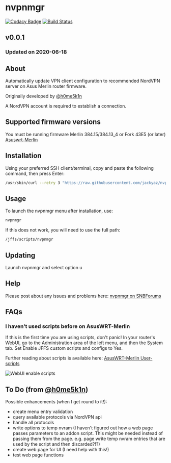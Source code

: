 # nvpnmgr
[![Codacy Badge](https://app.codacy.com/project/badge/Grade/50f9c2244ef74cefb3da37448dd69848)](https://www.codacy.com/manual/jackyaz/nvpnmgr?utm_source=github.com&amp;utm_medium=referral&amp;utm_content=jackyaz/nvpnmgr&amp;utm_campaign=Badge_Grade)
[![Build Status](https://travis-ci.com/jackyaz/nvpnmgr.svg?branch=master)](https://travis-ci.com/jackyaz/nvpnmgr)

## v0.0.1
### Updated on 2020-06-18
## About
Automatically update VPN client configuration to recommended NordVPN server on Asus Merlin router firmware.

Originally developed by [@h0me5k1n](https://github.com/h0me5k1n/asusmerlin-nvpnmgr)

A NordVPN account is required to establish a connection.

## Supported firmware versions
You must be running firmware Merlin 384.15/384.13_4 or Fork 43E5 (or later) [Asuswrt-Merlin](https://asuswrt.lostrealm.ca/)

## Installation
Using your preferred SSH client/terminal, copy and paste the following command, then press Enter:

```sh
/usr/sbin/curl --retry 3 "https://raw.githubusercontent.com/jackyaz/nvpnmgr/master/nvpnmgr.sh" -o "/jffs/scripts/nvpnmgr" && chmod 0755 /jffs/scripts/nvpnmgr && /jffs/scripts/nvpnmgr install
```

## Usage
To launch the nvpnmgr menu after installation, use:
```sh
nvpnmgr
```

If this does not work, you will need to use the full path:
```sh
/jffs/scripts/nvpnmgr
```

## Updating
Launch nvpnmgr and select option u

## Help
Please post about any issues and problems here: [nvpnmgr on SNBForums]()

## FAQs
### I haven't used scripts before on AsusWRT-Merlin
If this is the first time you are using scripts, don't panic! In your router's WebUI, go to the Administration area of the left menu, and then the System tab. Set Enable JFFS custom scripts and configs to Yes.

Further reading about scripts is available here: [AsusWRT-Merlin User-scripts](https://github.com/RMerl/asuswrt-merlin/wiki/User-scripts)

![WebUI enable scripts](https://puu.sh/A3wnG/00a43283ed.png)

## To Do (from [@h0me5k1n](https://github.com/h0me5k1n/asusmerlin-nvpnmgr))
Possible enhancements (when I get round to it!):

-   create menu entry validation
-   query available protocols via NordVPN api
-   handle all protocols
-   write options to temp nvram (I haven't figured out how a web page passes parameters to an addon script. This might be needed instead of passing them from the page. e.g. page write temp nvram entries that are used by the script and then discarded?!?)
-   create web page for UI (I need help with this!)
-   test web page functions
